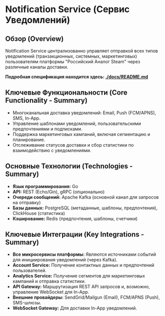 # Notification Service (Сервис Уведомлений)

## Обзор (Overview)

Notification Service централизованно управляет отправкой всех типов уведомлений (транзакционных, системных, маркетинговых) пользователям платформы "Российский Аналог Steam" через различные каналы доставки.

**Подробная спецификация находится здесь: [./docs/README.md](./docs/README.md)**

## Ключевые Функциональности (Core Functionality - Summary)

*   Многоканальная доставка уведомлений: Email, Push (FCM/APNS), SMS, In-App.
*   Управление шаблонами уведомлений, пользовательскими предпочтениями и подписками.
*   Поддержка маркетинговых кампаний, включая сегментацию и планирование.
*   Отслеживание статусов доставки и сбор статистики по взаимодействию с уведомлениями.

## Основные Технологии (Technologies - Summary)

*   **Язык программирования:** Go
*   **API:** REST (Echo/Gin), gRPC (опционально)
*   **Очереди сообщений:** Apache Kafka (основной канал для запросов на отправку)
*   **Базы данных:** PostgreSQL (метаданные, шаблоны, предпочтения), ClickHouse (статистика)
*   **Кэширование:** Redis (предпочтения, шаблоны, счетчики)

## Ключевые Интеграции (Key Integrations - Summary)

*   **Все микросервисы платформы:** Являются источниками событий для инициирования уведомлений (через Kafka).
*   **Account Service:** Получение контактных данных и предпочтений пользователей.
*   **Analytics Service:** Получение сегментов для маркетинговых кампаний и отправка статистики.
*   **API Gateway:** Маршрутизация REST API запросов и, возможно, управление WebSocket для In-App.
*   **Внешние провайдеры:** SendGrid/Mailgun (Email), FCM/APNS (Push), SMS-шлюзы.
*   **WebSocket Gateway:** Для доставки In-App уведомлений.
